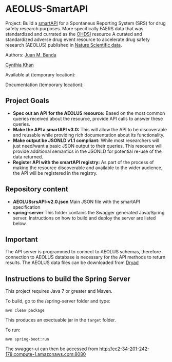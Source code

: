 # AEOLUS-SmartAPI
Project: Build a [smartAPI](http://smart-api.info/website/) for a Spontaneus Reporting System (SRS) for drug safety research purposes. More specifically FAERS data that was standardized and currated as the [OHDSI](https://www.ohdsi.org/) resource A curated and standardized adverse drug event resource to accelerate drug safety research (AEOLUS) published in [Nature Scientific data](https://www.nature.com/articles/sdata201626).

Authors: [Juan M. Banda](http://jmbanda.com/)

   [Cynthia Khan](www.linkedin.com/in/khancynthia)

Available at (temporary location): 

Documentation (temporary location): 

## Project Goals

* **Spec out an API for the AEOLUS resource:** Based on the most common queries received about the resource, provide API calls to answer these queries. 
* **Make the API a smartAPI v3.0:** This will allow the API to be discoverable and reusable while providing rich documentation about its functionality.
* **Make output be JSONLD v1.1 compliant:** While most researchers will just need/want a basic JSON output to their queries. This resource will provide additional semantics in the JSONLD for potential re-use of the data returned. 
* **Register API with the smartAPI registry:** As part of the process of making the resource discoverable and available to the wider audience, the API will be registered in the registry.

## Repository content

* **AEOLUSsrsAPI-v2.0.json** Main JSON file with the smartAPI specification
* **spring-server** This folder contains the Swagger generated Java/Spring server. Instructions on how to build and deploy the server are listed below. 

## Important
The API server is programmed to connect to AEOLUS schemas, therefore connection to AEOLUS database is necessary for the API methods to return results. The AEOLUS data files can be downloaded from [Dryad](http://datadryad.org/resource/doi:10.5061/dryad.8q0s4)

## Instructions to build the Spring Server

This project requires Java 7 or greater and Maven.

To build, go to the /spring-server folder and type:

```
mvn clean package
```

This produces an exectuable jar in the `target` folder.

To run:

```
mvn spring-boot:run
```

The swagger-ui can then be accessed from http://ec2-34-201-242-178.compute-1.amazonaws.com:8080